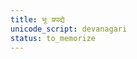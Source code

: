 ```yaml
---
title: भूः प्रपद्ये
unicode_script: devanagari
status: to_memorize
---
```

<div class="js_include" url="/vedAH/yajuH/taittirIyam/AraNyakam/02/22_1_bhUH_prapadye/"  newLevelForH1="2" includeTitle="true"> </div>  

